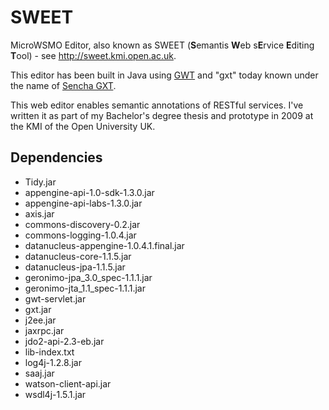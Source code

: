 # SWEET

MicroWSMO Editor, also known as SWEET (**S**emantis **W**eb s**E**rvice **E**diting **T**ool) - see http://sweet.kmi.open.ac.uk.

This editor has been built in Java using [GWT](http://www.gwtproject.org/) and "gxt" today known under the name of [Sencha GXT](https://www.sencha.com/products/gxt/).

This web editor enables semantic annotations of RESTful services. I've written it as part of my Bachelor's degree thesis and prototype in 2009 at the KMI of the Open University UK.

## Dependencies

* Tidy.jar
* appengine-api-1.0-sdk-1.3.0.jar
* appengine-api-labs-1.3.0.jar
* axis.jar
* commons-discovery-0.2.jar
* commons-logging-1.0.4.jar
* datanucleus-appengine-1.0.4.1.final.jar
* datanucleus-core-1.1.5.jar
* datanucleus-jpa-1.1.5.jar
* geronimo-jpa_3.0_spec-1.1.1.jar
* geronimo-jta_1.1_spec-1.1.1.jar
* gwt-servlet.jar
* gxt.jar
* j2ee.jar
* jaxrpc.jar
* jdo2-api-2.3-eb.jar
* lib-index.txt
* log4j-1.2.8.jar
* saaj.jar
* watson-client-api.jar
* wsdl4j-1.5.1.jar
